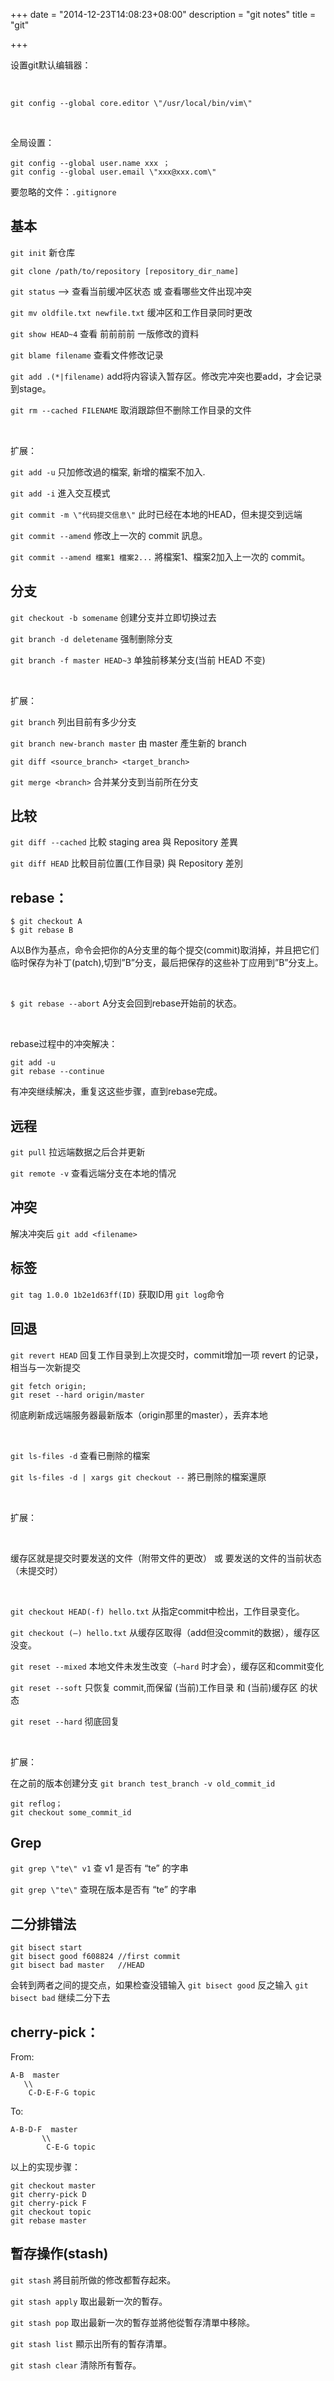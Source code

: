 +++
date = "2014-12-23T14:08:23+08:00"
description = "git notes"
title = "git"

+++

设置git默认编辑器：

<br />

`git config --global core.editor \"/usr/local/bin/vim\"`

<br />

全局设置：

```
git config --global user.name xxx ；
git config --global user.email \"xxx@xxx.com\"
```

要忽略的文件：`.gitignore`

## 基本 

`git init` 新仓库

`git clone /path/to/repository [repository_dir_name]`

`git status` –> 查看当前缓冲区状态 或 查看哪些文件出现冲突

`git mv oldfile.txt newfile.txt` 缓冲区和工作目录同时更改

`git show HEAD~4` 查看 前前前前 一版修改的資料

`git blame filename` 查看文件修改记录

`git add .(*|filename)`  add将内容读入暂存区。修改完冲突也要add，才会记录到stage。

`git rm --cached FILENAME`  取消跟踪但不删除工作目录的文件

<br />

扩展：

`git add -u` 只加修改過的檔案, 新增的檔案不加入.

`git add -i` 進入交互模式

`git commit -m \"代码提交信息\"` 此时已经在本地的HEAD，但未提交到远端

`git commit --amend` 修改上一次的 commit 訊息。

`git commit --amend 檔案1 檔案2...` 將檔案1、檔案2加入上一次的 commit。

## 分支

`git checkout -b somename`  创建分支并立即切换过去

`git branch -d deletename`  强制删除分支

`git branch -f master HEAD~3` 单独前移某分支(当前 HEAD 不变)

<br />

扩展：

`git branch` 列出目前有多少分支

`git branch new-branch master` 由 master 產生新的 branch

`git diff <source_branch> <target_branch>`

`git merge <branch>` 合并某分支到当前所在分支

## 比较

`git diff --cached` 比較 staging area 與 Repository 差異

`git diff HEAD` 比較目前位置(工作目录) 與 Repository 差別

## rebase：

```
$ git checkout A
$ git rebase B
```

A以B作为基点，命令会把你的A分支里的每个提交(commit)取消掉，并且把它们临时保存为补丁(patch),切到”B”分支，最后把保存的这些补丁应用到”B”分支上。

<br />

`$ git rebase --abort` A分支会回到rebase开始前的状态。

<br />

rebase过程中的冲突解决：

```
git add -u
git rebase --continue
```

有冲突继续解决，重复这这些步骤，直到rebase完成。

## 远程

`git pull` 拉远端数据之后合并更新

`git remote -v` 查看远端分支在本地的情况

## 冲突

解决冲突后 `git add <filename>`

## 标签

`git tag 1.0.0 1b2e1d63ff(ID)`  获取ID用 `git log`命令

## 回退

`git revert HEAD`  回复工作目录到上次提交时，commit增加一项 revert 的记录，相当与一次新提交

```
git fetch origin;
git reset --hard origin/master 
```

彻底刷新成远端服务器最新版本（origin那里的master），丢弃本地

<br />

`git ls-files -d` 查看已刪除的檔案

`git ls-files -d | xargs git checkout --`  將已刪除的檔案還原

<br />

扩展：

<br />

缓存区就是提交时要发送的文件（附带文件的更改） 或 要发送的文件的当前状态（未提交时）

<br />

`git checkout HEAD(-f) hello.txt` 从指定commit中检出，工作目录变化。

`git checkout (—) hello.txt` 从缓存区取得（add但没commit的数据），缓存区没变。

`git reset --mixed` 本地文件未发生改变（`—hard` 时才会），缓存区和commit变化

`git reset --soft` 只恢复 commit,而保留 (当前)工作目录 和 (当前)缓存区 的状态

`git reset --hard` 彻底回复

<br />

扩展：

在之前的版本创建分支 `git branch test_branch -v old_commit_id`

```
git reflog；
git checkout some_commit_id
```

## Grep

`git grep \"te\" v1`  查 v1 是否有 “te” 的字串

`git grep \"te\"` 查現在版本是否有 “te” 的字串

## 二分排错法

```
git bisect start
git bisect good f608824 //first commit
git bisect bad master   //HEAD
```

会转到两者之间的提交点，如果检查没错输入 `git bisect good` 反之输入 `git bisect bad` 继续二分下去

## cherry-pick：

From:

```
A-B  master
   \\
    C-D-E-F-G topic
```

To:

```
A-B-D-F  master
       \\
        C-E-G topic
```

以上的实现步骤：

```
git checkout master
git cherry-pick D
git cherry-pick F
git checkout topic
git rebase master
```

## 暫存操作(stash)

`git stash` 將目前所做的修改都暫存起來。

`git stash apply` 取出最新一次的暫存。

`git stash pop` 取出最新一次的暫存並將他從暫存清單中移除。

`git stash list` 顯示出所有的暫存清單。

`git stash clear` 清除所有暫存。
